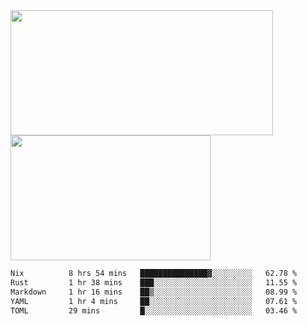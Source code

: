 <a href="https://github.com/anuraghazra/github-readme-stats">
  <img height=200 width=420 align="center" src="https://github-readme-stats.vercel.app/api?username=airRnot1106&hide_title=true&show_icons=true&rank_icon=github" />
</a>
<a href="https://github.com/anuraghazra/convoychat">
  <img height=200 width=320 align="center" src="https://github-readme-stats.vercel.app/api/top-langs/?username=airRnot1106&hide_title=true&layout=compact&hide=html,css" />
</a>

<!--START_SECTION:waka-->

```txt
Nix          8 hrs 54 mins   ███████████████▓░░░░░░░░░   62.78 %
Rust         1 hr 38 mins    ███░░░░░░░░░░░░░░░░░░░░░░   11.55 %
Markdown     1 hr 16 mins    ██▒░░░░░░░░░░░░░░░░░░░░░░   08.99 %
YAML         1 hr 4 mins     ██░░░░░░░░░░░░░░░░░░░░░░░   07.61 %
TOML         29 mins         █░░░░░░░░░░░░░░░░░░░░░░░░   03.46 %
```

<!--END_SECTION:waka-->
